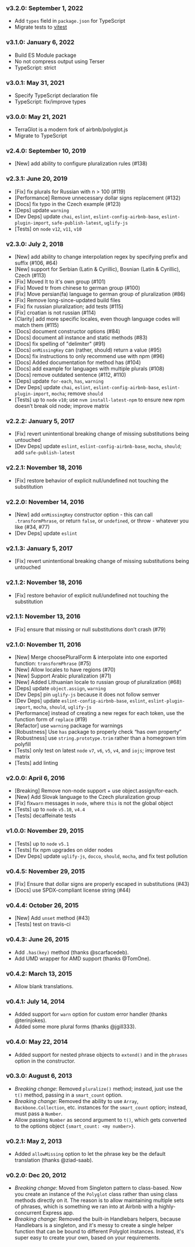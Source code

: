 ### v3.2.0: September 1, 2022

- Add `types` field in `package.json` for TypeScript
- Migrate tests to [vitest](https://vitest.dev/)

### v3.1.0: January 6, 2022

- Build ES Module package
- No not compress output using Terser
- TypeScript: strict

### v3.0.1: May 31, 2021

- Specify TypeScript declaration file
- TypeScript: fix/improve types

### v3.0.0: May 21, 2021

- TerraGlot is a modern fork of airbnb/polyglot.js
- Migrate to TypeScript

### v2.4.0: September 10, 2019

- [New] add ability to configure pluralization rules (#138)

### v2.3.1: June 20, 2019

- [Fix] fix plurals for Russian with n > 100 (#119)
- [Performance] Remove unnecessary dollar signs replacement (#132)
- [Docs] fix typo in the Czech example (#123)
- [Deps] update `warning`
- [Dev Deps] update `chai`, `eslint`, `eslint-config-airbnb-base`, `eslint-plugin-import`, `safe-publish-latest`, `uglify-js`
- [Tests] on `node` `v12`, `v11`, `v10`

### v2.3.0: July 2, 2018

- [New] add ability to change interpolation regex by specifying prefix and suffix (#106, #64)
- [New] support for Serbian (Latin & Cyrillic), Bosnian (Latin & Cyrillic), Czech (#113)
- [Fix] Moved lt to it's own group (#101)
- [Fix] Moved tr from chinese to german group (#100)
- [Fix] Move persian(fa) language to german group of pluralization (#86)
- [Fix] Remove long-since-updated build files
- [Fix] fix russian pluralization; add tests (#115)
- [Fix] croatian is not russian (#114)
- [Clarity] add more specific locales, even though language codes will match them (#115)
- [Docs] document constructor options (#84)
- [Docs] document all instance and static methods (#83)
- [Docs] fix spelling of "delimiter" (#91)
- [Docs] `onMissingKey` can (rather, should) return a value (#95)
- [Docs] fix instructions to only recommend use with npm (#96)
- [Docs] Added documentation for method has (#104)
- [Docs] add example for languages with multiple plurals (#108)
- [Docs] remove outdated sentence (#112, #110)
- [Deps] update `for-each`, `has`, `warning`
- [Dev Deps] update `chai`, `eslint`, `eslint-config-airbnb-base`, `eslint-plugin-import`, `mocha`; remove `should`
- [Tests] up to `node` `v10`; use `nvm install-latest-npm` to ensure new npm doesn’t break old node; improve matrix

### v2.2.2: January 5, 2017

- [Fix] revert unintentional breaking change of missing substitutions being untouched
- [Dev Deps] update `eslint`, `eslint-config-airbnb-base`, `mocha`, `should`; add `safe-publish-latest`

### v2.2.1: November 18, 2016

- [Fix] restore behavior of explicit null/undefined not touching the substitution

### v2.2.0: November 14, 2016

- [New] add `onMissingKey` constructor option - this can call `.transformPhrase`, or return `false`, or `undefined`, or throw - whatever you like (#34, #77)
- [Dev Deps] update `eslint`

### v2.1.3: January 5, 2017

- [Fix] revert unintentional breaking change of missing substitutions being untouched

### v2.1.2: November 18, 2016

- [Fix] restore behavior of explicit null/undefined not touching the substitution

### v2.1.1: November 13, 2016

- [Fix] ensure that missing or null substitutions don’t crash (#79)

### v2.1.0: November 11, 2016

- [New] Merge choosePluralForm & interpolate into one exported function: `transformPhrase` (#75)
- [New] Allow locales to have regions (#70)
- [New] Support Arabic pluralization (#71)
- [New] Added Lithuanian locale to russian group of pluralization (#68)
- [Deps] update `object.assign`, `warning`
- [Dev Deps] pin `uglify-js` because it does not follow semver
- [Dev Deps] update `eslint-config-airbnb-base`, `eslint`, `eslint-plugin-import`, `mocha`, `should`, `uglify-js`
- [Performance] instead of creating a new regex for each token, use the function form of `replace` (#19)
- [Refactor] use `warning` package for warnings
- [Robustness] Use `has` package to properly check “has own property”
- [Robustness] use `string.prototype.trim` rather than a homegrown trim polyfill
- [Tests] only test on latest `node` `v7`, `v6`, `v5`, `v4`, and `iojs`; improve test matrix
- [Tests] add linting

### v2.0.0: April 6, 2016

- [Breaking] Remove non-node support + use object.assign/for-each.
- [New] Add Slovak language to the Czech pluralization group
- [Fix] fix`warn` messages in `node`, where `this` is not the global object
- [Tests] up to `node` `v5.10`, `v4.4`
- [Tests] decaffeinate tests

### v1.0.0: November 29, 2015

- [Tests] up to `node` `v5.1`
- [Tests] fix npm upgrades on older nodes
- [Dev Deps] update `uglify-js`, `docco`, `should`, `mocha`, and fix test pollution

### v0.4.5: November 29, 2015

- [Fix] Ensure that dollar signs are properly escaped in substitutions (#43)
- [Docs] use SPDX-compliant license string (#44)

### v0.4.4: October 26, 2015

- [New] Add `unset` method (#43)
- [Tests] test on travis-ci

### v0.4.3: June 26, 2015

- Add `.has(key)` method (thanks @scarfacedeb).
- Add UMD wrapper for AMD support (thanks @TomOne).

### v0.4.2: March 13, 2015

- Allow blank translations.

### v0.4.1: July 14, 2014

- Added support for `warn` option for custom error handler (thanks @terinjokes).
- Added some more plural forms (thanks @jgill333).

### v0.4.0: May 22, 2014

- Added support for nested phrase objects to `extend()` and in the `phrases` option in the constructor.

### v0.3.0: August 6, 2013

- _Breaking change_: Removed `pluralize()` method; instead, just use the `t()` method, passing in a `smart_count` option.
- _Breaking change_: Removed the ability to use `Array`, `Backbone.Collection`, etc. instances for the `smart_count` option; instead, must pass a `Number`.
- Allow passing `Number` as second argument to `t()`, which gets converted to the options object `{smart_count: <my number>}`.

### v0.2.1: May 2, 2013

- Added `allowMissing` option to let the phrase key be the default translation (thanks @ziad-saab).

### v0.2.0: Dec 20, 2012

- _Breaking change_: Moved from Singleton pattern to class-based. Now you create an instance of the `Polyglot` class rather than using class methods directly on it. The reason is to allow maintaining multiple sets of phrases, which is something we ran into at Airbnb with a highly-concurrent Express app.
- _Breaking change_: Removed the built-in Handlebars helpers, because Handlebars is a singleton, and it's messy to create a single helper function that can be bound to different Polyglot instances. Instead, it's super easy to create your own, based on your requirements.
